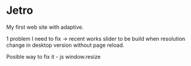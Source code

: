 # Jetro

My first web site with adaptive. 

1 problem I need to fix -> recent works slider to be build when resolution change in desktop version without page reload.

Posible way to fix it - js window.resize 
